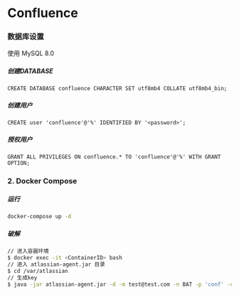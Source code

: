 # Confluence

### 数据库设置

使用 MySQL 8.0

##### 创建DATABASE


```mysql
CREATE DATABASE confluence CHARACTER SET utf8mb4 COLLATE utf8mb4_bin;
```

##### 创建用户

```mysql
CREATE user 'confluence'@'%' IDENTIFIED BY '<password>';
```

##### 授权用户

```mysql
GRANT ALL PRIVILEGES ON confluence.* TO 'confluence'@'%' WITH GRANT OPTION;
```

### 2. Docker Compose

##### 运行

```bash
docker-compose up -d
```

##### 破解

```bash
// 进入容器环境
$ docker exec -it <ContainerID> bash
// 进入 atlassian-agent.jar 目录
$ cd /var/atlassian
// 生成key
$ java -jar atlassian-agent.jar -d -m test@test.com -n BAT -p 'conf' -o http://localhost:8090 -s <ServerID>
```

